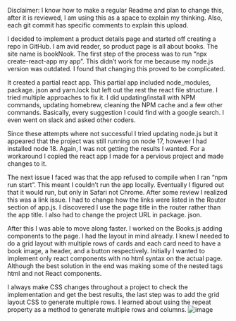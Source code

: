 Disclaimer: I know how to make a regular Readme and plan to change this, after it is reviewed, I am using this as a space to explain my thinking.  Also, each git commit has specific comments to explain this upload. 

I decided to implement a product details page and started off creating a repo in GitHub.  I am avid reader, so product page is all about books. The site name is bookNook. The first step of the process was to run “npx create-react-app my app”. This didn’t work for me because my node.js version was outdated.  I found that changing this proved to be complicated. 

It created a partial react app.  This partial app included node_modules, package. json and yarn.lock but left out the rest the react file structure.  I tried multiple approaches to fix it. I did updating/install with NPM commands, updating homebrew, cleaning the NPM cache and a few other commands.  Basically, every suggestion I could find with a google search. I even went on slack and asked other coders.  

Since these attempts where not successful I tried updating node.js  but it appeared that the project was still running on node 17, however I had installed node 18. Again, I was not getting the results I wanted. For a workaround I copied the react app I made for  a pervious project and made changes to it. 

The next issue I faced was that the app refused to compile when I ran “npm run start”. This meant I couldn’t run the app locally. Eventually I figured out that it would run, but only in Safari not Chrome.  After some review I realized this was a link issue.  I had to change how the links were listed in the Router section of app.js.  I discovered I use the page title in the router rather than the app title. I also had to change the project URL in package. json.

After this I was able to move along faster.  I worked on the Books.js adding components to the page.  I had the layout in mind already. I knew I needed to do a grid layout with multiple rows of cards and each card need to have a book image, a header, and a button respectively. Initially I wanted to implement only react components with no html syntax on the actual page. Although the best solution in the end was making some of the nested tags html and not React components.  

I always make CSS changes throughout a project to check the implementation and get the best results, the last step was to add the grid layout CSS to generate multiple rows. I learned about using the repeat property as a method to generate multiple rows and columns.
![image](https://user-images.githubusercontent.com/67694214/168489097-0159f36e-b78b-472b-b98f-47af43148921.png)
